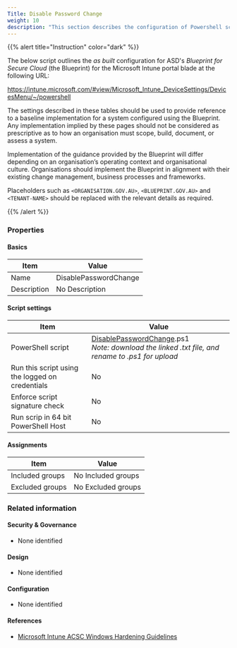 ```yaml
---
Title: Disable Password Change
weight: 10
description: "This section describes the configuration of Powershell scripts within Microsoft Intune associated with systems built according to the guidance provided by ASD's Blueprint for Secure Cloud."
---
```


{{% alert title="Instruction" color="dark" %}}
 
The below script outlines the *as built* configuration for ASD's *Blueprint for Secure Cloud* (the Blueprint) for the Microsoft Intune portal blade at the following URL:

https://intune.microsoft.com/#view/Microsoft_Intune_DeviceSettings/DevicesMenu/~/powershell

The settings described in these tables should be used to provide reference to a baseline implementation for a system configured using the Blueprint. Any implementation implied by these pages should not be considered as prescriptive as to how an organisation must scope, build, document, or assess a system.

Implementation of the guidance provided by the Blueprint will differ depending on an organisation’s operating context and organisational culture. Organisations should implement the Blueprint in alignment with their existing change management, business processes and frameworks.

Placeholders such as `<ORGANISATION.GOV.AU>`, `<BLUEPRINT.GOV.AU>` and `<TENANT-NAME>` should be replaced with the relevant details as required.

{{% /alert %}}

### Properties

#### Basics

| Item        | Value                 |
| ----------- | --------------------- |
| Name        | DisablePasswordChange |
| Description | No Description        |

#### Script settings

| Item                                            | Value                                                                                                                                                       |
| ----------------------------------------------- | ----------------------------------------------------------------------------------------------------------------------------------------------------------- |
| PowerShell script                               | [DisablePasswordChange](</content/files/configscripts/DisablePasswordChange.txt>).ps1 <br> *Note: download the linked .txt file, and rename to .ps1 for upload* |
| Run this script using the logged on credentials | No                                                                                                                                                          |
| Enforce script signature check                  | No                                                                                                                                                          |
| Run scrip in 64 bit PowerShell Host             | No                                                                                                                                                          |

#### Assignments

| Item            | Value              |
| --------------- | ------------------ |
| Included groups | No Included groups |
| Excluded groups | No Excluded groups |

### Related information

#### Security & Governance

* None identified
  
#### Design

* None identified
  
#### Configuration

* None identified

#### References

* [Microsoft Intune ACSC Windows Hardening Guidelines](https://github.com/microsoft/Intune-ACSC-Windows-Hardening-Guidelines)
